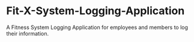 # Fit-X-System-Logging-Application

A Fitness System Logging Application for employees and members to log their information.